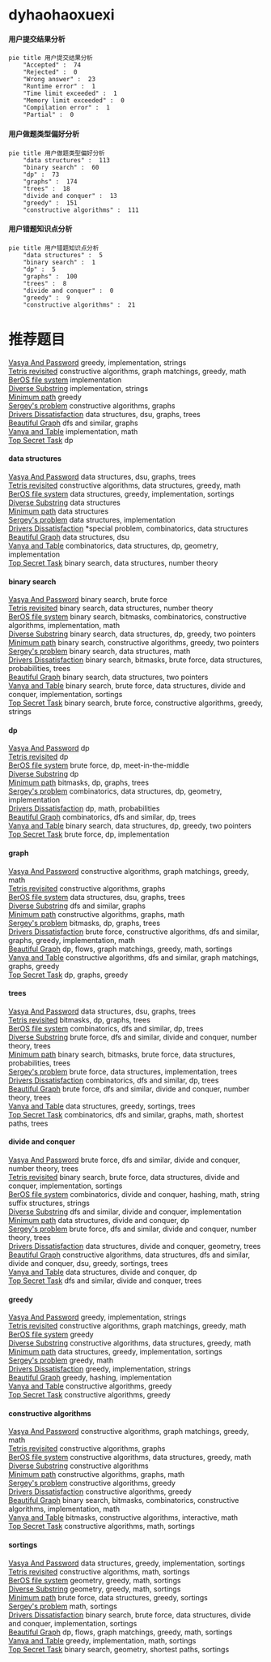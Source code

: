 # dyhaohaoxuexi
<!-- tabs:start -->
#### **用户提交结果分析**

```mermaid
pie title 用户提交结果分析
    "Accepted" :  74
    "Rejected" :  0
    "Wrong answer" :  23
    "Runtime error" :  1
    "Time limit exceeded" :  1
    "Memory limit exceeded" :  0
    "Compilation error" :  1
    "Partial" :  0
```
#### **用户做题类型偏好分析**

```mermaid
pie title 用户做题类型偏好分析
    "data structures" :  113
    "binary search" :  60
    "dp" :  73
    "graphs" :  174
    "trees" :  18
    "divide and conquer" :  13
    "greedy" :  151
    "constructive algorithms" :  111
```
#### **用户错题知识点分析**

```mermaid
pie title 用户错题知识点分析
    "data structures" :  5
    "binary search" :  1
    "dp" :  5
    "graphs" :  100
    "trees" :  8
    "divide and conquer" :  0
    "greedy" :  9
    "constructive algorithms" :  21
```
<!-- tabs:end -->
# 推荐题目
[Vasya And Password](http://codeforces.com/problemset/problem/1051/A)		greedy,
                        implementation,
                        strings		  
[Tetris revisited](http://codeforces.com/problemset/problem/86/B)		constructive algorithms,
                        graph matchings,
                        greedy,
                        math		  
[BerOS file system](http://codeforces.com/problemset/problem/20/A)		implementation		  
[Diverse Substring](http://codeforces.com/problemset/problem/1073/A)		implementation,
                        strings		  
[Minimum path](https://codeforces.com/contest/1072/problem/D)		greedy		  
[Sergey's problem](https://codeforces.com/contest/1020/problem/E)		constructive algorithms,
                        graphs		  
[Drivers Dissatisfaction](http://codeforces.com/problemset/problem/733/F)		data structures,
                        dsu,
                        graphs,
                        trees		  
[Beautiful Graph](http://codeforces.com/problemset/problem/1093/D)		dfs and similar,
                        graphs		  
[Vanya and Table](http://codeforces.com/problemset/problem/552/A)		implementation,
                        math		  
[Top Secret Task](http://codeforces.com/problemset/problem/590/D)		dp		  
<!-- tabs:start -->
#### **data structures**
[Vasya And Password](http://codeforces.com/problemset/problem/733/F)		data structures,
                        dsu,
                        graphs,
                        trees		  
[Tetris revisited](http://codeforces.com/problemset/problem/721/D)		constructive algorithms,
                        data structures,
                        greedy,
                        math		  
[BerOS file system](http://codeforces.com/problemset/problem/276/C)		data structures,
                        greedy,
                        implementation,
                        sortings		  
[Diverse Substring](http://codeforces.com/problemset/problem/1423/G)		data structures		  
[Minimum path](http://codeforces.com/problemset/problem/1083/F)		data structures		  
[Sergey's problem](https://codeforces.com/contest/879/problem/D)		data structures,
                        implementation		  
[Drivers Dissatisfaction](http://codeforces.com/problemset/problem/1488/H)		*special problem,
                        combinatorics,
                        data structures		  
[Beautiful Graph](http://codeforces.com/problemset/problem/1468/B)		data structures,
                        dsu		  
[Vanya and Table](http://codeforces.com/problemset/problem/689/E)		combinatorics,
                        data structures,
                        dp,
                        geometry,
                        implementation		  
[Top Secret Task](http://codeforces.com/problemset/problem/1182/F)		binary search,
                        data structures,
                        number theory		  
#### **binary search**
[Vasya And Password](http://codeforces.com/problemset/problem/371/C)		binary search,
                        brute force		  
[Tetris revisited](http://codeforces.com/problemset/problem/1182/F)		binary search,
                        data structures,
                        number theory		  
[BerOS file system](https://codeforces.com/contest/1509/problem/E)		binary search,
                        bitmasks,
                        combinatorics,
                        constructive algorithms,
                        implementation,
                        math		  
[Diverse Substring](http://codeforces.com/problemset/problem/1492/C)		binary search,
                        data structures,
                        dp,
                        greedy,
                        two pointers		  
[Minimum path](http://codeforces.com/problemset/problem/1463/D)		binary search,
                        constructive algorithms,
                        greedy,
                        two pointers		  
[Sergey's problem](http://codeforces.com/problemset/problem/1490/G)		binary search,
                        data structures,
                        math		  
[Drivers Dissatisfaction](http://codeforces.com/problemset/problem/1479/D)		binary search,
                        bitmasks,
                        brute force,
                        data structures,
                        probabilities,
                        trees		  
[Beautiful Graph](http://codeforces.com/problemset/problem/1436/E)		binary search,
                        data structures,
                        two pointers		  
[Vanya and Table](http://codeforces.com/problemset/problem/1461/D)		binary search,
                        brute force,
                        data structures,
                        divide and conquer,
                        implementation,
                        sortings		  
[Top Secret Task](http://codeforces.com/problemset/problem/1493/C)		binary search,
                        brute force,
                        constructive algorithms,
                        greedy,
                        strings		  
#### **dp**
[Vasya And Password](http://codeforces.com/problemset/problem/590/D)		dp		  
[Tetris revisited](https://codeforces.com/contest/699/problem/C)		dp		  
[BerOS file system](http://codeforces.com/problemset/problem/799/D)		brute force,
                        dp,
                        meet-in-the-middle		  
[Diverse Substring](https://codeforces.com/contest/1068/problem/D)		dp		  
[Minimum path](http://codeforces.com/problemset/problem/152/E)		bitmasks,
                        dp,
                        graphs,
                        trees		  
[Sergey's problem](http://codeforces.com/problemset/problem/689/E)		combinatorics,
                        data structures,
                        dp,
                        geometry,
                        implementation		  
[Drivers Dissatisfaction](http://codeforces.com/problemset/problem/1042/E)		dp,
                        math,
                        probabilities		  
[Beautiful Graph](https://codeforces.com/contest/1173/problem/D)		combinatorics,
                        dfs and similar,
                        dp,
                        trees		  
[Vanya and Table](http://codeforces.com/problemset/problem/1492/C)		binary search,
                        data structures,
                        dp,
                        greedy,
                        two pointers		  
[Top Secret Task](https://codeforces.com/contest/1457/problem/C)		brute force,
                        dp,
                        implementation		  
#### **graph**
[Vasya And Password](http://codeforces.com/problemset/problem/86/B)		constructive algorithms,
                        graph matchings,
                        greedy,
                        math		  
[Tetris revisited](https://codeforces.com/contest/1020/problem/E)		constructive algorithms,
                        graphs		  
[BerOS file system](http://codeforces.com/problemset/problem/733/F)		data structures,
                        dsu,
                        graphs,
                        trees		  
[Diverse Substring](http://codeforces.com/problemset/problem/1093/D)		dfs and similar,
                        graphs		  
[Minimum path](http://codeforces.com/problemset/problem/23/B)		constructive algorithms,
                        graphs,
                        math		  
[Sergey's problem](http://codeforces.com/problemset/problem/152/E)		bitmasks,
                        dp,
                        graphs,
                        trees		  
[Drivers Dissatisfaction](http://codeforces.com/problemset/problem/1487/C)		brute force,
                        constructive algorithms,
                        dfs and similar,
                        graphs,
                        greedy,
                        implementation,
                        math		  
[Beautiful Graph](http://codeforces.com/problemset/problem/1437/C)		dp,
                        flows,
                        graph matchings,
                        greedy,
                        math,
                        sortings		  
[Vanya and Table](http://codeforces.com/problemset/problem/1470/D)		constructive algorithms,
                        dfs and similar,
                        graph matchings,
                        graphs,
                        greedy		  
[Top Secret Task](http://codeforces.com/problemset/problem/1476/C)		dp,
                        graphs,
                        greedy		  
#### **trees**
[Vasya And Password](http://codeforces.com/problemset/problem/733/F)		data structures,
                        dsu,
                        graphs,
                        trees		  
[Tetris revisited](http://codeforces.com/problemset/problem/152/E)		bitmasks,
                        dp,
                        graphs,
                        trees		  
[BerOS file system](https://codeforces.com/contest/1173/problem/D)		combinatorics,
                        dfs and similar,
                        dp,
                        trees		  
[Diverse Substring](http://codeforces.com/problemset/problem/1491/E)		brute force,
                        dfs and similar,
                        divide and conquer,
                        number theory,
                        trees		  
[Minimum path](http://codeforces.com/problemset/problem/1479/D)		binary search,
                        bitmasks,
                        brute force,
                        data structures,
                        probabilities,
                        trees		  
[Sergey's problem](http://codeforces.com/problemset/problem/1511/C)		brute force,
                        data structures,
                        implementation,
                        trees		  
[Drivers Dissatisfaction](http://codeforces.com/problemset/problem/1499/F)		combinatorics,
                        dfs and similar,
                        dp,
                        trees		  
[Beautiful Graph](http://codeforces.com/problemset/problem/1491/E)		brute force,
                        dfs and similar,
                        divide and conquer,
                        number theory,
                        trees		  
[Vanya and Table](http://codeforces.com/problemset/problem/1466/D)		data structures,
                        greedy,
                        sortings,
                        trees		  
[Top Secret Task](http://codeforces.com/problemset/problem/1495/D)		combinatorics,
                        dfs and similar,
                        graphs,
                        math,
                        shortest paths,
                        trees		  
#### **divide and conquer**
[Vasya And Password](http://codeforces.com/problemset/problem/1491/E)		brute force,
                        dfs and similar,
                        divide and conquer,
                        number theory,
                        trees		  
[Tetris revisited](http://codeforces.com/problemset/problem/1461/D)		binary search,
                        brute force,
                        data structures,
                        divide and conquer,
                        implementation,
                        sortings		  
[BerOS file system](http://codeforces.com/problemset/problem/1466/G)		combinatorics,
                        divide and conquer,
                        hashing,
                        math,
                        string suffix structures,
                        strings		  
[Diverse Substring](http://codeforces.com/problemset/problem/1490/D)		dfs and similar,
                        divide and conquer,
                        implementation		  
[Minimum path](https://codeforces.com/contest/1483/problem/C)		data structures,
                        divide and conquer,
                        dp		  
[Sergey's problem](http://codeforces.com/problemset/problem/1491/E)		brute force,
                        dfs and similar,
                        divide and conquer,
                        number theory,
                        trees		  
[Drivers Dissatisfaction](http://codeforces.com/problemset/problem/1303/G)		data structures,
                        divide and conquer,
                        geometry,
                        trees		  
[Beautiful Graph](http://codeforces.com/problemset/problem/1494/D)		constructive algorithms,
                        data structures,
                        dfs and similar,
                        divide and conquer,
                        dsu,
                        greedy,
                        sortings,
                        trees		  
[Vanya and Table](http://codeforces.com/problemset/problem/1482/E)		data structures,
                        divide and conquer,
                        dp		  
[Top Secret Task](http://codeforces.com/problemset/problem/566/C)		dfs and similar,
                        divide and conquer,
                        trees		  
#### **greedy**
[Vasya And Password](http://codeforces.com/problemset/problem/1051/A)		greedy,
                        implementation,
                        strings		  
[Tetris revisited](http://codeforces.com/problemset/problem/86/B)		constructive algorithms,
                        graph matchings,
                        greedy,
                        math		  
[BerOS file system](https://codeforces.com/contest/1072/problem/D)		greedy		  
[Diverse Substring](http://codeforces.com/problemset/problem/721/D)		constructive algorithms,
                        data structures,
                        greedy,
                        math		  
[Minimum path](http://codeforces.com/problemset/problem/276/C)		data structures,
                        greedy,
                        implementation,
                        sortings		  
[Sergey's problem](http://codeforces.com/problemset/problem/1217/B)		greedy,
                        math		  
[Drivers Dissatisfaction](https://codeforces.com/contest/1086/problem/C)		greedy,
                        implementation,
                        strings		  
[Beautiful Graph](http://codeforces.com/problemset/problem/463/C)		greedy,
                        hashing,
                        implementation		  
[Vanya and Table](https://codeforces.com/contest/790/problem/A)		constructive algorithms,
                        greedy		  
[Top Secret Task](http://codeforces.com/problemset/problem/1215/C)		constructive algorithms,
                        greedy		  
#### **constructive algorithms**
[Vasya And Password](http://codeforces.com/problemset/problem/86/B)		constructive algorithms,
                        graph matchings,
                        greedy,
                        math		  
[Tetris revisited](https://codeforces.com/contest/1020/problem/E)		constructive algorithms,
                        graphs		  
[BerOS file system](http://codeforces.com/problemset/problem/721/D)		constructive algorithms,
                        data structures,
                        greedy,
                        math		  
[Diverse Substring](http://codeforces.com/problemset/problem/1129/B)		constructive algorithms		  
[Minimum path](http://codeforces.com/problemset/problem/23/B)		constructive algorithms,
                        graphs,
                        math		  
[Sergey's problem](https://codeforces.com/contest/790/problem/A)		constructive algorithms,
                        greedy		  
[Drivers Dissatisfaction](http://codeforces.com/problemset/problem/1215/C)		constructive algorithms,
                        greedy		  
[Beautiful Graph](https://codeforces.com/contest/1509/problem/E)		binary search,
                        bitmasks,
                        combinatorics,
                        constructive algorithms,
                        implementation,
                        math		  
[Vanya and Table](http://codeforces.com/problemset/problem/1392/E)		bitmasks,
                        constructive algorithms,
                        interactive,
                        math		  
[Top Secret Task](http://codeforces.com/problemset/problem/538/G)		constructive algorithms,
                        math,
                        sortings		  
#### **sortings**
[Vasya And Password](http://codeforces.com/problemset/problem/276/C)		data structures,
                        greedy,
                        implementation,
                        sortings		  
[Tetris revisited](http://codeforces.com/problemset/problem/538/G)		constructive algorithms,
                        math,
                        sortings		  
[BerOS file system](https://codeforces.com/contest/1496/problem/C)		geometry,
                        greedy,
                        math,
                        sortings		  
[Diverse Substring](http://codeforces.com/problemset/problem/1495/A)		geometry,
                        greedy,
                        math,
                        sortings		  
[Minimum path](http://codeforces.com/problemset/problem/1497/A)		brute force,
                        data structures,
                        greedy,
                        sortings		  
[Sergey's problem](http://codeforces.com/problemset/problem/1427/A)		math,
                        sortings		  
[Drivers Dissatisfaction](http://codeforces.com/problemset/problem/1461/D)		binary search,
                        brute force,
                        data structures,
                        divide and conquer,
                        implementation,
                        sortings		  
[Beautiful Graph](http://codeforces.com/problemset/problem/1437/C)		dp,
                        flows,
                        graph matchings,
                        greedy,
                        math,
                        sortings		  
[Vanya and Table](http://codeforces.com/problemset/problem/1473/A)		greedy,
                        implementation,
                        math,
                        sortings		  
[Top Secret Task](http://codeforces.com/problemset/problem/1486/B)		binary search,
                        geometry,
                        shortest paths,
                        sortings		  
<!-- tabs:end -->
